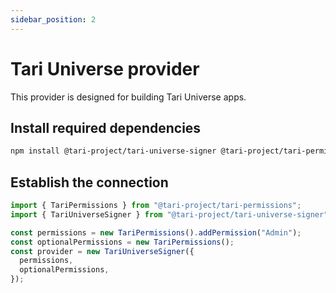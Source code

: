 ```yaml
---
sidebar_position: 2
---
```


# Tari Universe provider

This provider is designed for building Tari Universe apps.

## Install required dependencies

```bash npm2yarn
npm install @tari-project/tari-universe-signer @tari-project/tari-permissions
```

## Establish the connection

```js
import { TariPermissions } from "@tari-project/tari-permissions";
import { TariUniverseSigner } from "@tari-project/tari-universe-signer";

const permissions = new TariPermissions().addPermission("Admin");
const optionalPermissions = new TariPermissions();
const provider = new TariUniverseSigner({
  permissions,
  optionalPermissions,
});
```
